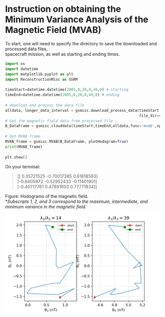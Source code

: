 # Instruction on obtaining the Minimum Variance Analysis of the Magnetic Field (MVAB)    

To start, one will need to specify the directory to save the downloaded and processed data files,    
spacecraft mission, as well as starting and ending times.
```python
import os
import datetime
import matplotlib.pyplot as plt
import ReconstructionMisc as GSRM

timeStart=datetime.datetime(2005,8,28,8,36,0) # starting    
timeEnd=datetime.datetime(2005,8,28,8,49,0) # ending    

# download and process the data file
alldata, longer_data_interval = gsmisc.download_process_data(timeStart, timeEnd,
                                                             file_dir=rootDir, spacecraftID='WIND')    
# Get the magnetic field data from processed file                                                         
B_DataFrame = gsmisc.clouddata(timeStart,timeEnd,alldata,func='mvab',spacecraftID='WIND')    

# Get MVAB frame    
MVAB_frame = gsmisc.MVAB(B_DataFrame, plotHodogram=True)    
print(MVAB_frame)

plt.show()
```
On your terminal:
> [[ 0.35721525 -0.70017385  0.61818593]    
 [-0.8405972  -0.52952433 -0.11401901]    
 [-0.40717761  0.47891603  0.77771834]]    

Figure: Hodograms of the magnetic field.    
**Subscripts 1, 2, and 3 correspond to the maximum, intermediate, and minimum variance in the magnetic field.*   
<img width="600" src="https://github.com/PyGSDR/PyGS/blob/main/example_figures/test_mvab.png">

